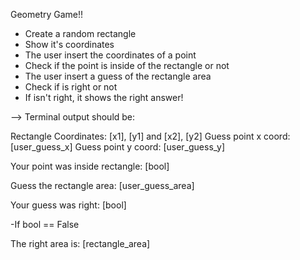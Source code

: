 Geometry Game!!

- Create a random rectangle
- Show it's coordinates
- The user insert the coordinates of a point
- Check if the point is inside of the rectangle or not
- The user insert a guess of the rectangle area
- Check if is right or not
- If isn't right, it shows the right answer!

--> Terminal output should be:

Rectangle Coordinates: [x1], [y1] and [x2], [y2]
Guess point x coord: [user_guess_x]
Guess point y coord: [user_guess_y]

Your point was inside rectangle: [bool]

Guess the rectangle area: [user_guess_area]

Your guess was right: [bool]

-If bool == False

The right area is: [rectangle_area]

